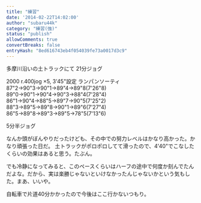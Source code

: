 ```yaml
---
title: "練習"
date: '2014-02-22T14:02:00'
author: "subaru44k"
category: "練習(強)"
status: "publish"
allowComments: true
convertBreaks: false
entryHash: "8ed616743eb4f054039fe73a0017d3c9"
---
```

多摩川沿いの土トラックにて
21分ジョグ

2000 r.400jog ×5, 3'45"設定
ランパンソーティ
87"2→90"3→90"1→89"4→89"8(7'26"8)
89"0→90"1→90"4→90"3→88"4(7'28"4)
86"1→90"4→88"5→89"7→90"5(7'25"2)
88"3→89"5→89"8→90"1→89"6(7'27"4)
86"5→89"8→89"3→89"5→78"5(7'13"6)

5分半ジョグ

なんか頭がぼんやりだったけども、その中での努力レベルはかなり高かった。かなり頑張った日だ。
土トラックがポロポロしてて滑ったので、4'40"でこなしたくらいの効果はあると思う。たぶん。

でも冷静になってみると、このペースくらいはハーフの途中で何度か刻んでたんだよな。だから、実は楽勝じゃないといけなかったんじゃないかという気もした。まあ、いいや。

自転車で片道40分かかったので今後はここ行かないつもり。
